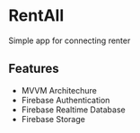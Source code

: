 # RentAll
Simple app for connecting renter

## Features
* MVVM Architechure
* Firebase Authentication
* Firebase Realtime Database
* Firebase Storage